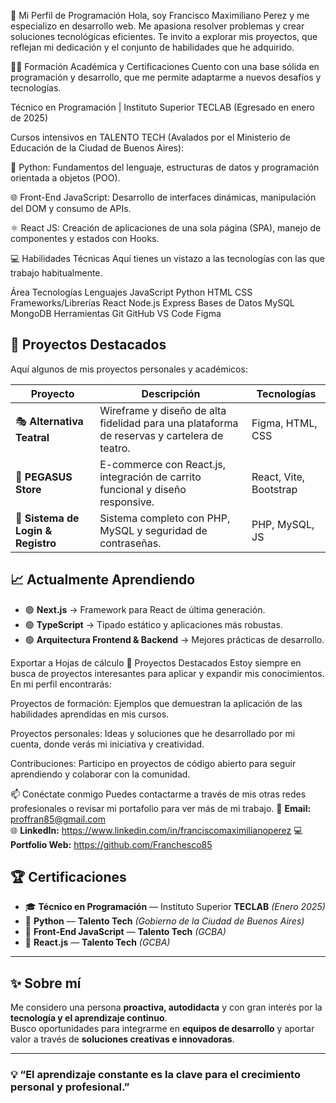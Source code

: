 🌟 Mi Perfil de Programación
Hola, soy Francisco Maximiliano Perez y me especializo en desarrollo web. Me apasiona resolver problemas y crear soluciones tecnológicas eficientes. Te invito a explorar mis proyectos, que reflejan mi dedicación y el conjunto de habilidades que he adquirido.

👨‍🎓 Formación Académica y Certificaciones
Cuento con una base sólida en programación y desarrollo, que me permite adaptarme a nuevos desafíos y tecnologías.

Técnico en Programación | Instituto Superior TECLAB (Egresado en enero de 2025)

Cursos intensivos en TALENTO TECH (Avalados por el Ministerio de Educación de la Ciudad de Buenos Aires):

🐍 Python: Fundamentos del lenguaje, estructuras de datos y programación orientada a objetos (POO).

🌐 Front-End JavaScript: Desarrollo de interfaces dinámicas, manipulación del DOM y consumo de APIs.

⚛️ React JS: Creación de aplicaciones de una sola página (SPA), manejo de componentes y estados con Hooks.

💻 Habilidades Técnicas
Aquí tienes un vistazo a las tecnologías con las que trabajo habitualmente.

Área	Tecnologías
Lenguajes	JavaScript Python HTML CSS
Frameworks/Librerías	React Node.js Express
Bases de Datos	MySQL MongoDB
Herramientas	Git GitHub VS Code Figma

## 🚀 Proyectos Destacados

Aquí algunos de mis proyectos personales y académicos:

| Proyecto | Descripción | Tecnologías |
|----------|------------|-------------|
| 🎭 **Alternativa Teatral** | Wireframe y diseño de alta fidelidad para una plataforma de reservas y cartelera de teatro. | Figma, HTML, CSS |
| 🛒 **PEGASUS Store** | E-commerce con React.js, integración de carrito funcional y diseño responsive. | React, Vite, Bootstrap |
| 🔐 **Sistema de Login & Registro** | Sistema completo con PHP, MySQL y seguridad de contraseñas. | PHP, MySQL, JS |

## 📈 Actualmente Aprendiendo

- 🟢 **Next.js** → Framework para React de última generación.
- 🟢 **TypeScript** → Tipado estático y aplicaciones más robustas.
- 🟢 **Arquitectura Frontend & Backend** → Mejores prácticas de desarrollo.

Exportar a Hojas de cálculo
🚀 Proyectos Destacados
Estoy siempre en busca de proyectos interesantes para aplicar y expandir mis conocimientos. En mi perfil encontrarás:

Proyectos de formación: Ejemplos que demuestran la aplicación de las habilidades aprendidas en mis cursos.

Proyectos personales: Ideas y soluciones que he desarrollado por mi cuenta, donde verás mi iniciativa y creatividad.

Contribuciones: Participo en proyectos de código abierto para seguir aprendiendo y colaborar con la comunidad.

📫 Conéctate conmigo
Puedes contactarme a través de mis otras redes profesionales o revisar mi portafolio para ver más de mi trabajo.
📌 **Email:** proffran85@gmail.com  
🌐 **LinkedIn:**   https://www.linkedin.com/in/franciscomaximilianoperez
💻 **Portfolio Web:** https://github.com/Franchesco85 

## 🏆 Certificaciones

- 🎓 **Técnico en Programación** — Instituto Superior **TECLAB** *(Enero 2025)*  
- 📜 **Python** — **Talento Tech** *(Gobierno de la Ciudad de Buenos Aires)*  
- 📜 **Front-End JavaScript** — **Talento Tech** *(GCBA)*  
- 📜 **React.js** — **Talento Tech** *(GCBA)*  

---

## ✨ Sobre mí

Me considero una persona **proactiva, autodidacta** y con gran interés por la **tecnología y el aprendizaje continuo**.  
Busco oportunidades para integrarme en **equipos de desarrollo** y aportar valor a través de **soluciones creativas e innovadoras**.

---

### 💡 “El aprendizaje constante es la clave para el crecimiento personal y profesional.”


